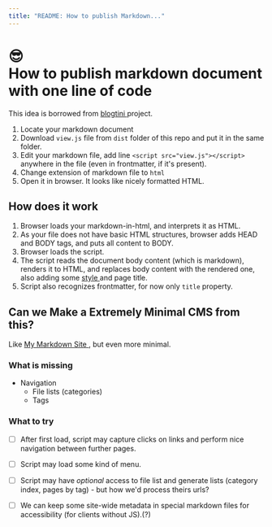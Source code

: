 ```yaml
---
title: "README: How to publish Markdown..."
---
```


:sunglasses: <br />How to publish markdown document with one line of code
======================================================

This idea is borrowed from [ blogtini ](https://github.com/traceypooh/blogtini) project. 

1. Locate your markdown document
1. Download `view.js` file from `dist` folder of this repo and put it in the same folder.
1. Edit your markdown file, add line `<script src="view.js"></script>` anywhere in the file (even in frontmatter, if it's present).
1. Change extension of markdown file to `html`
1. Open it in browser. It looks like nicely formatted HTML.

How does it work
----------------

1. Browser loads your markdown-in-html, and interprets it as HTML.
1. As your file does not have basic HTML structures, browser adds HEAD and BODY tags, and puts all content to BODY.
1. Browser loads the script.
1. The script reads the document body content (which is markdown), renders it to HTML, and replaces body content with the rendered one, also adding some [ style ](https://simplecss.org/) and page title. 
1. Script also recognizes frontmatter, for now only `title` property.

Can we Make a Extremely Minimal CMS from this?
--------------------

Like [ My Markdown Site ](https://github.com/girobusan/mmds), but even more minimal.

### What is missing

* Navigation
  * File lists (categories)
  * Tags


### What to try

* [ ] After first load, script may capture clicks on links and perform nice navigation between further pages.
* [ ] Script may load some kind of menu.
* [ ] Script may have _optional_ access to file list and generate lists (category index, pages by tag) - but how we'd process theirs urls?
* [ ] We can keep some site-wide metadata in special markdown files for accessibility (for clients without JS).(?)



